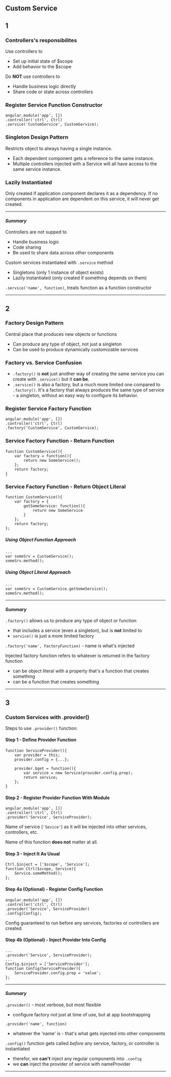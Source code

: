 ## Custom Service

## 1
### Controllers's responsibilites
Use controllers to
* Set up initial state of $scope
* Add behavior to the $scope

Do __NOT__ use controllers to
* Handle business logic directly
* Share code or state across controllers

### Register Service Function Constructor
```
angular.module('app', [])
.controller('ctrl', Ctrl)
.service('CustomService', CustomService);
```
### Singleton Design Pattern
Restricts object to always having a single instance.
* Each dependent component gets a reference to the same instance.
* Multiple controllers injected with a Service will all have access to the same service instance.

### Lazily Instantiated
Only created if application component declares it as a dependency.
If no components in application are dependent on this service, it will never get created.

***
#### _Summary_
Controllers are not supped to
* Handle business logic
* Code sharing
* Be used to share data across other components

Custom services instantiated with `.service` method
* Singletons (only 1 instance of object exists)
* Lazily instantiated (only created if something depends on them)

`.service('name', function)`, treats function as a function constructor
***
## 2
### Factory Design Pattern
Central place that produces new objects or functions
* Can produce any type of object, not just a singleton
* Can be used to produce dynamically customizable services

### Factory vs. Service Confusion
* `.factory()` is __not__ just another way of creating the same service you can create with `.service()` but it __can be__.
* `.service()` is also a factory, but a much more limited one compared to `.factory()`. It's a factory that always produces the same type of service - a singleton, without an easy way to configure its behavior.

### Register Service Factory Function
```
angular.module('app', [])
.controller('ctrl', Ctrl)
.factory('CustomService', CustomService);
```
### Service Factory Function - Return Function
```
function CustomService(){
    var factory = function(){
        return new SomeService();
    };
    return factory;
}
```
### Service Factory Function - Return Object Literal
```
function CustomService(){
    var factory = {
        getSomeService: function(){
            return new SomeService
        }
    };
    return factory;
};
```
##### Using Object Function Approach
```
...
var someSrv = CustomService();
someSrv.method();
```
##### Using Object Literal Approach
```
...
var someSrv = CustomService.getSomeService();
someSrv.method();
```
***
#### _Summary_
`.factory()` allows us to produce any type of object or function
* that includes a service (even a singleton), but is __not__ limited to
* `service()` is just a more limited factory

`.factory('name', FactoryFunction)` - name is what's injected

Injected factory function refers to whatever is returned in the factory function
* can be object literal with a property that's a function that creates something
* can be a function that creates something
***

## 3
### Custom Services with .provider()
Steps to use `.provider()` function:
#### Step 1 - Define Provider Function
```
function ServiceProvider(){
    var provider = this;
    provider.config = {...};

    provider.$get = function(){
        var service = new Service(provider.config.prop);
        return service;
    };
}
```
#### Step 2 - Register Provider Function With Module
```
angular.module('app', [])
.controller('ctrl', Ctrl)
.provider('Service', ServiceProvider);
```
Name of service (`'Sevice'`) as it will be injected into other services, controllers, etc.

Name of this function __does not__ matter at all.

#### Step 3 - Inject It As Usual
```
Ctrl.$inject = ['$scope', 'Service'];
function Ctrl($scope, Service){
    Service.someMethod();
};
```
#### Step 4a (Optional) - Register Config Function
```
angular.module('app', [])
.controller('ctrl', Ctrl)
.provider('Service', ServiceProvider)
.config(Config);
```
Config guaranteed to run before any services, factories or controllers are created.

#### Step 4b (Optional) - Inject Provider Into Config
```
...
.provider('Service', ServiceProvider);
...
Config.$inject = ['ServiceProvider'];
function Config(ServiceProvider){
    ServiceProvider.config.prop = 'value';
};
```
***
#### _Summary_
`.provider()` - most verbose, but most flexible
* configure factory not just at time of use, but at app bootstrapping

`.provider('name', function)`
* whatever the 'name' is  - that's what gets injected into other components

`.config()` function gets called _before_ any service, factory, or controller is instantiated
* therefor, we __can't__ inject any regular components into `.config`
* we __can__ inject the provider of service with nameProvider
***